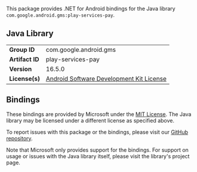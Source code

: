 This package provides .NET for Android bindings for the Java library `com.google.android.gms:play-services-pay`.

## Java Library

| | |
|-|-|
| **Group ID** | com.google.android.gms |
| **Artifact ID** | play-services-pay |
| **Version** | 16.5.0 |
| **License(s)** | [Android Software Development Kit License](https://developer.android.com/studio/terms.html) |

## Bindings

These bindings are provided by Microsoft under the [MIT License](https://opensource.org/licenses/MIT). The Java
library may be licensed under a different license as specified above.

To report issues with this package or the bindings, please visit our [GitHub repository](https://aka.ms/android-libraries).

Note that Microsoft only provides support for the bindings. For support on
usage or issues with the Java library itself, please visit the library's project page.
